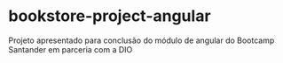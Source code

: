# bookstore-project-angular
Projeto apresentado para conclusão do módulo de angular do Bootcamp Santander em parceria com a DIO
